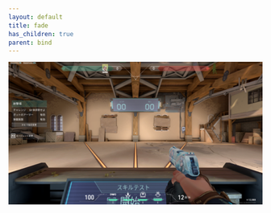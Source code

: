 ```yaml
---
layout: default
title: fade
has_children: true
parent: bind
---
```


![sample](/image/valorant_sample.png)
